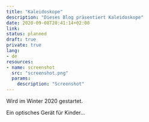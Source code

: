```yaml
---
title: "Kaleidoskope"
description: "Dieses Blog präsentiert Kaleidoskope"
date: 2020-09-08T20:41:14+02:00
link:
status: planned
draft: true
private: true
lang:
- de
resources:
- name: screenshot
  src: "screenshot.png"
  params:
    description: "Screenshot"
---
```

Wird im Winter 2020 gestartet.

Ein optisches Gerät für Kinder...
